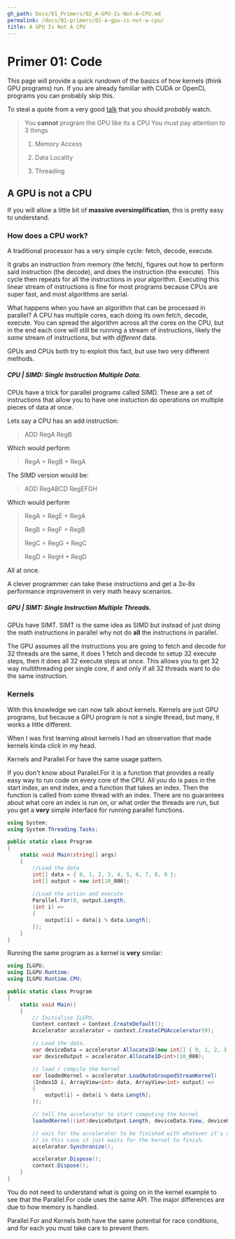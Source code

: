 ```yaml
---
gh_path: Docs/01_Primers/02_A-GPU-Is-Not-A-CPU.md
permalink: /docs/01-primers/02-a-gpu-is-not-a-cpu/
title: A GPU Is Not A CPU
---
```


# Primer 01: Code

This page will provide a quick rundown of the basics of how kernels (think GPU programs) run.
If you are already familiar with CUDA or OpenCL programs you can probably skip this.

To steal a quote from a very good [talk](https://www.youtube.com/watch?v=uvVy3CqpVbM) that you should *probably* watch.

> You **cannot** program the GPU like its a CPU
> You must pay attention to 3 things
> 1. Memory Access
>
> 2. Data Locality
>
> 3. Threading

## A GPU is not a CPU

If you will allow a little bit of **massive oversimplification**, this is pretty easy to understand.

### How does a CPU work?

A traditional processor has a very simple cycle: fetch, decode, execute.

It grabs an instruction from memory (the fetch), figures out how to perform said instruction (the decode),
and does the instruction (the execute). This cycle then repeats for all the instructions in your algorithm.
Executing this linear stream of instructions is fine for most programs because CPUs are super fast, and most
algorithms are serial.

What happens when you have an algorithm that can be processed in parallel? A CPU has multiple cores, each
doing its own fetch, decode, execute. You can spread the algorithm across all the cores on the CPU, but
in the end each core will still be running a stream of instructions, likely the *same* stream of instructions,
but with *different* data.

GPUs and CPUs both try to exploit this fact, but use two very different methods.

##### CPU | SIMD: Single Instruction Multiple Data.

CPUs have a trick for parallel programs called SIMD. These are a set of instructions
that allow you to have one instuction do operations on multiple pieces of data at once.

Lets say a CPU has an add instruction:
> ADD RegA RegB

Which would perform
> RegA = RegB + RegA

The SIMD version would be:
> ADD RegABCD RegEFGH

Which would perform
> RegA = RegE + RegA
>
> RegB = RegF + RegB
>
> RegC = RegG + RegC
>
> RegD = RegH + RegD

All at once.

A clever programmer can take these instructions and get a 3x-8x performance improvement
in very math heavy scenarios.

##### GPU | SIMT: Single Instruction Multiple Threads.

GPUs have SIMT. SIMT is the same idea as SIMD but instead of just doing the math instructions
in parallel why not do **all** the instructions in parallel.

The GPU assumes all the instructions you are going to fetch and decode for 32 threads are
the same, it does 1 fetch and decode to setup 32 execute steps, then it does all 32 execute
steps at once. This allows you to get 32 way multithreading per single core, if and only
if all 32 threads want to do the same instruction.

### Kernels

With this knowledge we can now talk about kernels. Kernels are just GPU programs, but because
a GPU program is not a single thread, but many, it works a little different.

When I was first learning about kernels I had an observation that made kernels kinda *click*
in my head.

Kernels and Parallel.For have the same usage pattern.

If you don't know about Parallel.For it is a function that provides a really easy way to run
code on every core of the CPU. All you do is pass in the start index, an end index, and a function
that takes an index. Then the function is called from some thread with an index. There are no guarantees
about what core an index is run on, or what order the threads are run, but you get a **very** simple
interface for running parallel functions.

```c#
using System;
using System.Threading.Tasks;

public static class Program
{
    static void Main(string[] args)
    {
        //Load the data
        int[] data = { 0, 1, 2, 3, 4, 5, 6, 7, 8, 9 };
        int[] output = new int[10_000];
            
        //Load the action and execute
        Parallel.For(0, output.Length, 
        (int i) =>
        {
            output[i] = data[i % data.Length];
        });
    }
}
```

Running the same program as a kernel is **very** similar:

```c#
using ILGPU;
using ILGPU.Runtime;
using ILGPU.Runtime.CPU;

public static class Program
{
    static void Main()
    {
        // Initialize ILGPU.
        Context context = Context.CreateDefault();
        Accelerator accelerator = context.CreateCPUAccelerator(0);

        // Load the data.
        var deviceData = accelerator.Allocate1D(new int[] { 0, 1, 2, 3, 4, 5, 6, 7, 8, 9 });
        var deviceOutput = accelerator.Allocate1D<int>(10_000);

        // load / compile the kernel
        var loadedKernel = accelerator.LoadAutoGroupedStreamKernel(
        (Index1D i, ArrayView<int> data, ArrayView<int> output) =>
        {
            output[i] = data[i % data.Length];
        });

        // tell the accelerator to start computing the kernel
        loadedKernel((int)deviceOutput.Length, deviceData.View, deviceOutput.View);

        // wait for the accelerator to be finished with whatever it's doing
        // in this case it just waits for the kernel to finish.
        accelerator.Synchronize();

        accelerator.Dispose();
        context.Dispose();
    }
}
```

You do not need to understand what is going on in the kernel example to see that the Parallel.For code uses the same
API. The major differences are due to how memory is handled.

Parallel.For and Kernels both have the same potential for race conditions, and for each you must take care to prevent
them.

